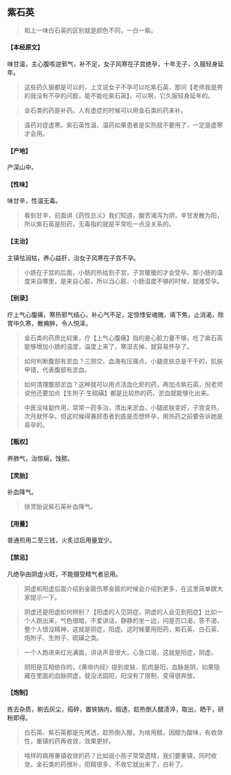 ## 紫石英

> 和上一味白石英的区别就是颜色不同，一白一紫。

#### 【本经原文】
味甘温，主心腹咳逆邪气，补不足，女子风寒在子宫绝孕，十年无子，久服轻身延年。

> 这些药久服都是可以的，上文说女子不孕可以吃紫石英，那问【老师我是男的我没有不孕的问题，能不能吃紫石英】，可以啊，它久服轻身延年的。

> 金石类的药是补药。人有虚症的时候可以用金石类的药来补。

> 温药对症虚寒。紫石英性温，温药如果患者是实热就不要用了，一定是虚寒才会用。

#### 【产地】
产深山中。
#### 【性味】
味甘辛，性温无毒。

> 看到甘辛，前面讲《药性总义》我们知道，酸苦涌泻为阴，辛甘发散为阳，所以紫石英是阳药，无毒指的就是平常吃一点没关系的。

#### 【主治】
主镇怯润枯，养心益肝，治女子风寒在子宫不孕。

> 小肠在子宫的后面，小肠的热给到子宫，子宫暖暖的才会受孕。那小肠的温度来自哪里，是来自心脏，所以当心脏、小肠温度不够的时候，就难受孕。

#### 【别录】
疗上气心腹痛，寒热邪气结心，补心气不足，定惊悸安魂魄，填下焦，止消渴，除胃中久寒，散痈肿，令人悦泽。

> 金石类的药质比较重，疗【上气心腹痛】指的是心脏力量不够，吃了紫石英能够增加小肠的温度，温度上来了，寒湿去掉，就容易怀孕了。

> 如何判断腹部有淤血？三阴交、血海有压痛点，小腿皮肤总是干干的，肌肤甲错，代表腹部有淤血。

> 如何清理腹部淤血？这种就可以用点活血化瘀的药，再加点紫石英，倪老师说他还要加点【生附子 生硫磺】都是比较热的药，淤血就能够化出来。

> 中医没啥副作用，常常一药多治，清出来淤血，小腿皮肤变好，子宫变热，次月就怀孕。但这时候得兼顾患者到底是否想怀孕，用热药之前要告诉她是易孕的。

#### 【甄权】
养肺气，治惊痫，蚀脓。
#### 【灵胎】
补血降气。

> 徐灵胎说紫石英补血降气。

#### 【用量】
普通煎用二至三钱，火炙过后用量宜少。
#### 【禁忌】
凡绝孕由阴虚火旺，不能摄受精气者忌用。

> 阴虚和阳虚后面介绍到金匮伤寒金匮的时候会介绍到更多，在这里简单跟大家提示一下。

> 阴虚还是阳虚如何辨别？【阳虚的人见阴症，阴虚的人会见到阳症】比如一个人跑出来，气色很暗，不爱讲话，静静的坐一边，问是否口渴，答不渴，整个人很没精神，这就是阴症，阳虚。这时候要用阳药，紫石英、白石英、炮附子、生附子、硫磺之类。

> 一个人跑进来红光满面，讲话声音很大，心急口渴，这就是阳症，阴虚。

> 阴阳是互相依存的，《黄帝内经》提到皮肤、肌肉是阳，血脉是阴，如果隐藏在里面的血脉阴虚，就没法固阳，阳没有了限制，变得很奔放。

#### 【炮制】
拣去杂质，刷去灰尘，捣碎，置铁锅内，煅透，趁热倒入醋渍淬，取出，晒干，研粉即得。

> 白石英、紫石英都是先烤透，趁热倒入醋，为啥用醋，因醋为酸味，有收敛性，重镇的药再收敛，效果更好。

> 啥样的病用重镇收敛的药？比如说小孩子常常遗精，我们要重镇，同时收敛，金石类的药很补，阳精很多，不收它就出来了，白补了。

